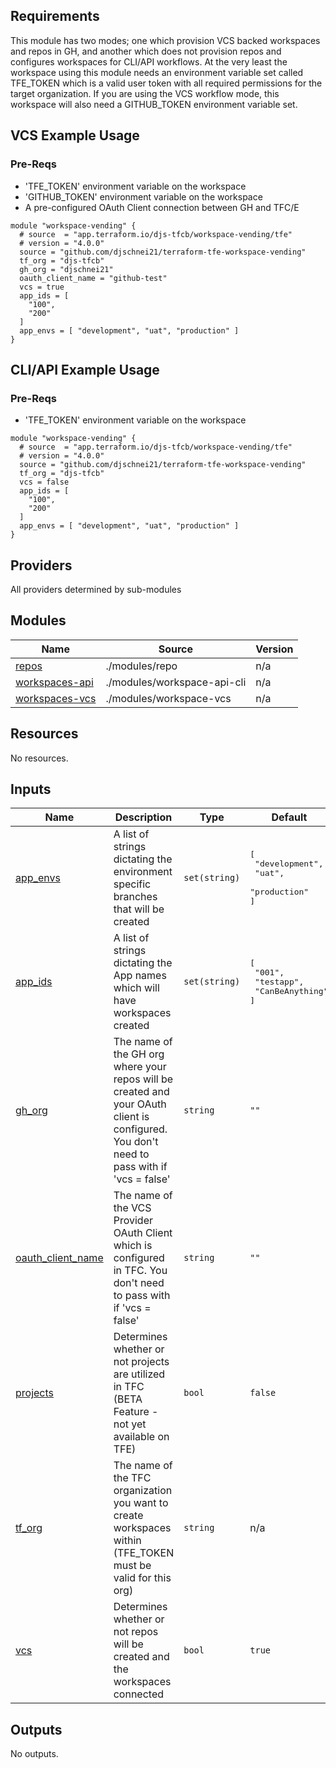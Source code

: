 ## Requirements

This module has two modes; one which provision VCS backed workspaces and repos in GH, and another which does not provision repos and configures workspaces for CLI/API workflows.  At the very least the workspace using this module needs an environment variable set called TFE_TOKEN which is a valid user token with all required permissions for the target organization.  If you are using the VCS workflow mode, this workspace will also need a GITHUB_TOKEN environment variable set.

## VCS Example Usage
### Pre-Reqs

- 'TFE_TOKEN' environment variable on the workspace
- 'GITHUB_TOKEN' environment variable on the workspace
- A pre-configured OAuth Client connection between GH and TFC/E

```
module "workspace-vending" {
  # source  = "app.terraform.io/djs-tfcb/workspace-vending/tfe"
  # version = "4.0.0"
  source = "github.com/djschnei21/terraform-tfe-workspace-vending"
  tf_org = "djs-tfcb"
  gh_org = "djschnei21"
  oauth_client_name = "github-test"
  vcs = true
  app_ids = [
    "100",
    "200"
  ]
  app_envs = [ "development", "uat", "production" ]
}
```

## CLI/API Example Usage
### Pre-Reqs

- 'TFE_TOKEN' environment variable on the workspace

```
module "workspace-vending" {
  # source  = "app.terraform.io/djs-tfcb/workspace-vending/tfe"
  # version = "4.0.0"
  source = "github.com/djschnei21/terraform-tfe-workspace-vending"
  tf_org = "djs-tfcb"
  vcs = false
  app_ids = [
    "100",
    "200"
  ]
  app_envs = [ "development", "uat", "production" ]
}
```

## Providers

All providers determined by sub-modules

## Modules

| Name | Source | Version |
|------|--------|---------|
| <a name="module_repos"></a> [repos](#module\_repos) | ./modules/repo | n/a |
| <a name="module_workspaces-api"></a> [workspaces-api](#module\_workspaces-api) | ./modules/workspace-api-cli | n/a |
| <a name="module_workspaces-vcs"></a> [workspaces-vcs](#module\_workspaces-vcs) | ./modules/workspace-vcs | n/a |

## Resources

No resources.

## Inputs

| Name | Description | Type | Default | Required |
|------|-------------|------|---------|:--------:|
| <a name="input_app_envs"></a> [app\_envs](#input\_app\_envs) | A list of strings dictating the environment specific branches that will be created | `set(string)` | <pre>[<br>  "development",<br>  "uat",<br>  "production"<br>]</pre> | no |
| <a name="input_app_ids"></a> [app\_ids](#input\_app\_ids) | A list of strings dictating the App names which will have workspaces created | `set(string)` | <pre>[<br>  "001",<br>  "testapp",<br>  "CanBeAnything"<br>]</pre> | no |
| <a name="input_gh_org"></a> [gh\_org](#input\_gh\_org) | The name of the GH org where your repos will be created and your OAuth client is configured.  You don't need to pass with if 'vcs = false' | `string` | `""` | no |
| <a name="input_oauth_client_name"></a> [oauth\_client\_name](#input\_oauth\_client\_name) | The name of the VCS Provider OAuth Client which is configured in TFC.  You don't need to pass with if 'vcs = false' | `string` | `""` | no |
| <a name="input_projects"></a> [projects](#input\_projects) | Determines whether or not projects are utilized in TFC (BETA Feature - not yet available on TFE) | `bool` | `false` | no |
| <a name="input_tf_org"></a> [tf\_org](#input\_tf\_org) | The name of the TFC organization you want to create workspaces within (TFE\_TOKEN must be valid for this org) | `string` | n/a | yes |
| <a name="input_vcs"></a> [vcs](#input\_vcs) | Determines whether or not repos will be created and the workspaces connected | `bool` | `true` | no |

## Outputs

No outputs.
